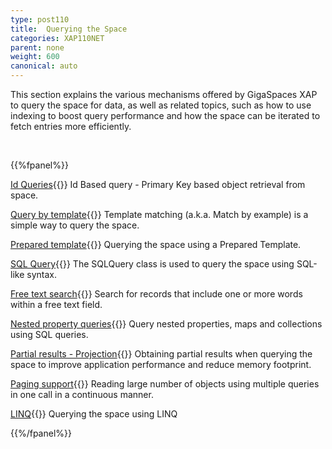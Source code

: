 ```yaml
---
type: post110
title:  Querying the Space
categories: XAP110NET
parent: none
weight: 600
canonical: auto
---
```






This section explains the various mechanisms offered by GigaSpaces XAP to query the space for data, as well as related topics, such as how to use indexing to boost query performance and how the space can be iterated to fetch entries more efficiently.


<br>

{{%fpanel%}}

[Id Queries](./query-by-id.html){{<wbr>}}
Id Based query - Primary Key based object retrieval from space.

[Query by template](./query-template-matching.html){{<wbr>}}
Template matching (a.k.a. Match by example) is a simple way to query the space.

[Prepared template](./query-prepared-template.html){{<wbr>}}
Querying the space using a Prepared Template.

[SQL Query](./query-sql.html){{<wbr>}}
The SQLQuery class is used to query the space using SQL-like syntax.

[Free text search](./query-free-text-search.html){{<wbr>}}
Search for records that include one or more words within a free text field.

[Nested property queries](./query-nested-properties.html){{<wbr>}}
Query nested properties, maps and collections using SQL queries.

[Partial results - Projection](./query-partial-results.html){{<wbr>}}
Obtaining partial results when querying the space to improve application performance and reduce memory footprint.

[Paging support](./query-paging-support.html){{<wbr>}}
Reading large number of objects using multiple queries in one call in a continuous manner.

[LINQ](./query-linq.html){{<wbr>}}
Querying the space using LINQ

{{%/fpanel%}}
